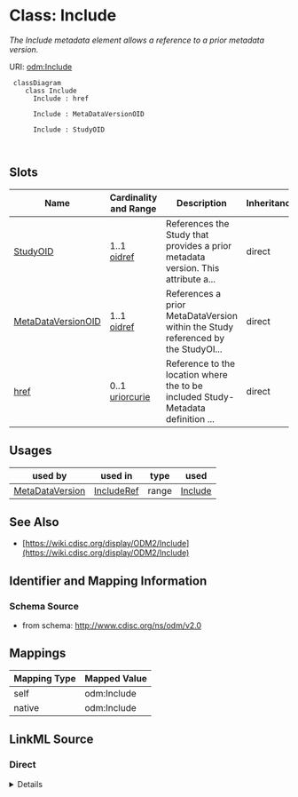 # Class: Include


_The Include metadata element allows a reference to a prior metadata version._





URI: [odm:Include](http://www.cdisc.org/ns/odm/v2.0/Include)



```mermaid
 classDiagram
    class Include
      Include : href
        
      Include : MetaDataVersionOID
        
      Include : StudyOID
        
      
```




<!-- no inheritance hierarchy -->


## Slots

| Name | Cardinality and Range | Description | Inheritance |
| ---  | --- | --- | --- |
| [StudyOID](StudyOID.md) | 1..1 <br/> [oidref](oidref.md) | References the Study that provides a prior metadata version. This attribute a... | direct |
| [MetaDataVersionOID](MetaDataVersionOID.md) | 1..1 <br/> [oidref](oidref.md) | References a prior MetaDataVersion within the Study referenced by the StudyOI... | direct |
| [href](href.md) | 0..1 <br/> [uriorcurie](uriorcurie.md) | Reference to the location where the to be included Study-Metadata definition ... | direct |





## Usages

| used by | used in | type | used |
| ---  | --- | --- | --- |
| [MetaDataVersion](MetaDataVersion.md) | [IncludeRef](IncludeRef.md) | range | [Include](Include.md) |






## See Also

* [https://wiki.cdisc.org/display/ODM2/Include](https://wiki.cdisc.org/display/ODM2/Include)

## Identifier and Mapping Information







### Schema Source


* from schema: http://www.cdisc.org/ns/odm/v2.0





## Mappings

| Mapping Type | Mapped Value |
| ---  | ---  |
| self | odm:Include |
| native | odm:Include |





## LinkML Source

<!-- TODO: investigate https://stackoverflow.com/questions/37606292/how-to-create-tabbed-code-blocks-in-mkdocs-or-sphinx -->

### Direct

<details>
```yaml
name: Include
description: The Include metadata element allows a reference to a prior metadata version.
from_schema: http://www.cdisc.org/ns/odm/v2.0
see_also:
- https://wiki.cdisc.org/display/ODM2/Include
slots:
- StudyOID
- MetaDataVersionOID
- href
slot_usage:
  StudyOID:
    name: StudyOID
    description: References the Study that provides a prior metadata version. This
      attribute allows an Include element to reference a metadata version in another
      study. Thus, it is possible for many studies to share a set of common metadata
      definitions
    comments:
    - 'Required

      range: oidref'
    domain_of:
    - Include
    - SourceItem
    - AdminData
    - MetaDataVersionRef
    - ReferenceData
    - ClinicalData
    - Association
    - KeySet
    range: oidref
    required: true
  MetaDataVersionOID:
    name: MetaDataVersionOID
    description: References a prior MetaDataVersion within the Study referenced by
      the StudyOID attribute.
    comments:
    - 'Required

      range: oidref'
    domain_of:
    - Include
    - SourceItem
    - MetaDataVersionRef
    - ReferenceData
    - ClinicalData
    - Association
    - KeySet
    range: oidref
    required: true
  href:
    name: href
    description: Reference to the location where the to be included Study-Metadata
      definition can be accessed. The href attribute allows to provide the location
      (as a URL) of the ODM where the to-be-included elements can be retrieved, in
      the case that the combination of the referenced study and metadataversion is
      not present in the same file. The reference can be to a file (e.g., "file:///d:/MyStudies/MyStudy/PriorVersionODM.xml")
      or be an API call (e.g., " https://www.MyCompany.com/MyStudies?StudyOID=MyStudy&MetaDataVersionOID=MV.001
      ").
    comments:
    - 'Optional

      range: URI'
    domain_of:
    - Leaf
    - Include
    - ExternalCodeLib
    - Image
    - Coding
    range: uriorcurie
class_uri: odm:Include

```
</details>

### Induced

<details>
```yaml
name: Include
description: The Include metadata element allows a reference to a prior metadata version.
from_schema: http://www.cdisc.org/ns/odm/v2.0
see_also:
- https://wiki.cdisc.org/display/ODM2/Include
slot_usage:
  StudyOID:
    name: StudyOID
    description: References the Study that provides a prior metadata version. This
      attribute allows an Include element to reference a metadata version in another
      study. Thus, it is possible for many studies to share a set of common metadata
      definitions
    comments:
    - 'Required

      range: oidref'
    domain_of:
    - Include
    - SourceItem
    - AdminData
    - MetaDataVersionRef
    - ReferenceData
    - ClinicalData
    - Association
    - KeySet
    range: oidref
    required: true
  MetaDataVersionOID:
    name: MetaDataVersionOID
    description: References a prior MetaDataVersion within the Study referenced by
      the StudyOID attribute.
    comments:
    - 'Required

      range: oidref'
    domain_of:
    - Include
    - SourceItem
    - MetaDataVersionRef
    - ReferenceData
    - ClinicalData
    - Association
    - KeySet
    range: oidref
    required: true
  href:
    name: href
    description: Reference to the location where the to be included Study-Metadata
      definition can be accessed. The href attribute allows to provide the location
      (as a URL) of the ODM where the to-be-included elements can be retrieved, in
      the case that the combination of the referenced study and metadataversion is
      not present in the same file. The reference can be to a file (e.g., "file:///d:/MyStudies/MyStudy/PriorVersionODM.xml")
      or be an API call (e.g., " https://www.MyCompany.com/MyStudies?StudyOID=MyStudy&MetaDataVersionOID=MV.001
      ").
    comments:
    - 'Optional

      range: URI'
    domain_of:
    - Leaf
    - Include
    - ExternalCodeLib
    - Image
    - Coding
    range: uriorcurie
attributes:
  StudyOID:
    name: StudyOID
    description: References the Study that provides a prior metadata version. This
      attribute allows an Include element to reference a metadata version in another
      study. Thus, it is possible for many studies to share a set of common metadata
      definitions
    comments:
    - 'Required

      range: oidref'
    from_schema: http://www.cdisc.org/ns/odm/v2.0
    rank: 1000
    alias: StudyOID
    owner: Include
    domain_of:
    - Include
    - SourceItem
    - AdminData
    - MetaDataVersionRef
    - ReferenceData
    - ClinicalData
    - Association
    - KeySet
    range: oidref
    required: true
  MetaDataVersionOID:
    name: MetaDataVersionOID
    description: References a prior MetaDataVersion within the Study referenced by
      the StudyOID attribute.
    comments:
    - 'Required

      range: oidref'
    from_schema: http://www.cdisc.org/ns/odm/v2.0
    rank: 1000
    alias: MetaDataVersionOID
    owner: Include
    domain_of:
    - Include
    - SourceItem
    - MetaDataVersionRef
    - ReferenceData
    - ClinicalData
    - Association
    - KeySet
    range: oidref
    required: true
  href:
    name: href
    description: Reference to the location where the to be included Study-Metadata
      definition can be accessed. The href attribute allows to provide the location
      (as a URL) of the ODM where the to-be-included elements can be retrieved, in
      the case that the combination of the referenced study and metadataversion is
      not present in the same file. The reference can be to a file (e.g., "file:///d:/MyStudies/MyStudy/PriorVersionODM.xml")
      or be an API call (e.g., " https://www.MyCompany.com/MyStudies?StudyOID=MyStudy&MetaDataVersionOID=MV.001
      ").
    comments:
    - 'Optional

      range: URI'
    from_schema: http://www.cdisc.org/ns/odm/v2.0
    rank: 1000
    alias: href
    owner: Include
    domain_of:
    - Leaf
    - Include
    - ExternalCodeLib
    - Image
    - Coding
    range: uriorcurie
class_uri: odm:Include

```
</details>